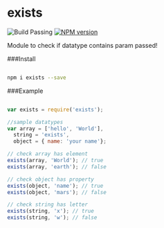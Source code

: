 # exists

![Build Passing](https://travis-ci.org/col1985/exists.svg?branch=master)
[![NPM version](https://badge.fury.io/js/exists.svg)](http://badge.fury.io/js/exists)

Module to check if datatype contains param passed! 

###Install

```bash

npm i exists --save
```

###Example

```javascript

var exists = require('exists');

//sample datatypes
var array = ['hello', 'World'],
  string = 'exists',
  object = { name: 'your name'};

// check array has element
exists(array, 'World'); // true
exists(array, 'earth'); // false

// check object has property
exists(object, 'name'); // true
exists(object, 'mars'); // false

// check string has letter
exists(string, 'x'); // true
exists(string, 'w'); // false

```


